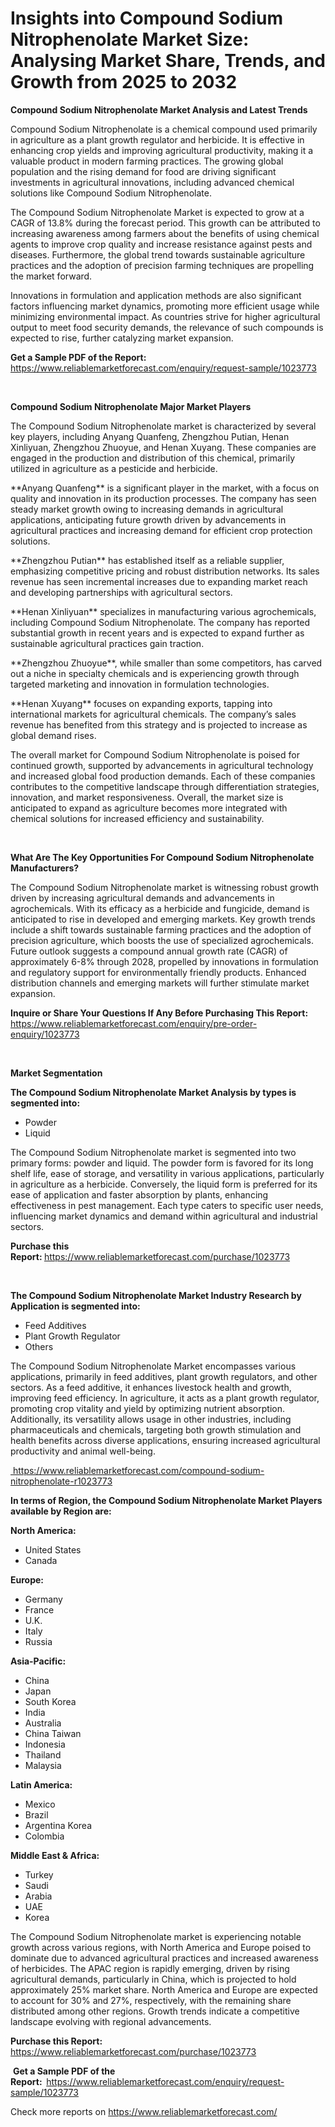 <p><h1>Insights into Compound Sodium Nitrophenolate Market Size: Analysing Market Share, Trends, and Growth from 2025 to 2032</h1></p><p><strong>Compound Sodium Nitrophenolate Market Analysis and Latest Trends</strong></p>
<p><p>Compound Sodium Nitrophenolate is a chemical compound used primarily in agriculture as a plant growth regulator and herbicide. It is effective in enhancing crop yields and improving agricultural productivity, making it a valuable product in modern farming practices. The growing global population and the rising demand for food are driving significant investments in agricultural innovations, including advanced chemical solutions like Compound Sodium Nitrophenolate.</p><p>The Compound Sodium Nitrophenolate Market is expected to grow at a CAGR of 13.8% during the forecast period. This growth can be attributed to increasing awareness among farmers about the benefits of using chemical agents to improve crop quality and increase resistance against pests and diseases. Furthermore, the global trend towards sustainable agriculture practices and the adoption of precision farming techniques are propelling the market forward.</p><p>Innovations in formulation and application methods are also significant factors influencing market dynamics, promoting more efficient usage while minimizing environmental impact. As countries strive for higher agricultural output to meet food security demands, the relevance of such compounds is expected to rise, further catalyzing market expansion.</p></p>
<p><strong>Get a Sample PDF of the Report:&nbsp;</strong> <a href="https://www.reliablemarketforecast.com/enquiry/request-sample/1023773?utm_campaign=2293&utm_medium=2&utm_source=Github&utm_content=ia&utm_term=05032025&utm_id=compound-sodium-nitrophenolate">https://www.reliablemarketforecast.com/enquiry/request-sample/1023773</a></p>
<p>&nbsp;</p>
<p><strong>Compound Sodium Nitrophenolate Major Market Players</strong></p>
<p><p>The Compound Sodium Nitrophenolate market is characterized by several key players, including Anyang Quanfeng, Zhengzhou Putian, Henan Xinliyuan, Zhengzhou Zhuoyue, and Henan Xuyang. These companies are engaged in the production and distribution of this chemical, primarily utilized in agriculture as a pesticide and herbicide.</p><p>**Anyang Quanfeng** is a significant player in the market, with a focus on quality and innovation in its production processes. The company has seen steady market growth owing to increasing demands in agricultural applications, anticipating future growth driven by advancements in agricultural practices and increasing demand for efficient crop protection solutions.</p><p>**Zhengzhou Putian** has established itself as a reliable supplier, emphasizing competitive pricing and robust distribution networks. Its sales revenue has seen incremental increases due to expanding market reach and developing partnerships with agricultural sectors.</p><p>**Henan Xinliyuan** specializes in manufacturing various agrochemicals, including Compound Sodium Nitrophenolate. The company has reported substantial growth in recent years and is expected to expand further as sustainable agricultural practices gain traction.</p><p>**Zhengzhou Zhuoyue**, while smaller than some competitors, has carved out a niche in specialty chemicals and is experiencing growth through targeted marketing and innovation in formulation technologies.</p><p>**Henan Xuyang** focuses on expanding exports, tapping into international markets for agricultural chemicals. The company’s sales revenue has benefited from this strategy and is projected to increase as global demand rises.</p><p>The overall market for Compound Sodium Nitrophenolate is poised for continued growth, supported by advancements in agricultural technology and increased global food production demands. Each of these companies contributes to the competitive landscape through differentiation strategies, innovation, and market responsiveness. Overall, the market size is anticipated to expand as agriculture becomes more integrated with chemical solutions for increased efficiency and sustainability.</p></p>
<p>&nbsp;</p>
<p><strong>What Are The Key Opportunities For Compound Sodium Nitrophenolate Manufacturers?</strong></p>
<p><p>The Compound Sodium Nitrophenolate market is witnessing robust growth driven by increasing agricultural demands and advancements in agrochemicals. With its efficacy as a herbicide and fungicide, demand is anticipated to rise in developed and emerging markets. Key growth trends include a shift towards sustainable farming practices and the adoption of precision agriculture, which boosts the use of specialized agrochemicals. Future outlook suggests a compound annual growth rate (CAGR) of approximately 6-8% through 2028, propelled by innovations in formulation and regulatory support for environmentally friendly products. Enhanced distribution channels and emerging markets will further stimulate market expansion.</p></p>
<p><strong>Inquire or Share Your Questions If Any Before Purchasing This Report:</strong> <a href="https://www.reliablemarketforecast.com/enquiry/pre-order-enquiry/1023773?utm_campaign=2293&utm_medium=2&utm_source=Github&utm_content=ia&utm_term=05032025&utm_id=compound-sodium-nitrophenolate">https://www.reliablemarketforecast.com/enquiry/pre-order-enquiry/1023773</a></p>
<p>&nbsp;</p>
<p><strong>Market Segmentation</strong></p>
<p><strong>The Compound Sodium Nitrophenolate Market Analysis by types is segmented into:</strong></p>
<p><ul><li>Powder</li><li>Liquid</li></ul></p>
<p><p>The Compound Sodium Nitrophenolate market is segmented into two primary forms: powder and liquid. The powder form is favored for its long shelf life, ease of storage, and versatility in various applications, particularly in agriculture as a herbicide. Conversely, the liquid form is preferred for its ease of application and faster absorption by plants, enhancing effectiveness in pest management. Each type caters to specific user needs, influencing market dynamics and demand within agricultural and industrial sectors.</p></p>
<p><strong>Purchase this Report:&nbsp;</strong><a href="https://www.reliablemarketforecast.com/purchase/1023773?utm_campaign=2293&utm_medium=2&utm_source=Github&utm_content=ia&utm_term=05032025&utm_id=compound-sodium-nitrophenolate">https://www.reliablemarketforecast.com/purchase/1023773</a></p>
<p>&nbsp;</p>
<p><strong>The Compound Sodium Nitrophenolate Market Industry Research by Application is segmented into:</strong></p>
<p><ul><li>Feed Additives</li><li>Plant Growth Regulator</li><li>Others</li></ul></p>
<p><p>The Compound Sodium Nitrophenolate Market encompasses various applications, primarily in feed additives, plant growth regulators, and other sectors. As a feed additive, it enhances livestock health and growth, improving feed efficiency. In agriculture, it acts as a plant growth regulator, promoting crop vitality and yield by optimizing nutrient absorption. Additionally, its versatility allows usage in other industries, including pharmaceuticals and chemicals, targeting both growth stimulation and health benefits across diverse applications, ensuring increased agricultural productivity and animal well-being.</p></p>
<p><a href="https://www.reliablemarketforecast.com/compound-sodium-nitrophenolate-r1023773?utm_campaign=2293&utm_medium=2&utm_source=Github&utm_content=ia&utm_term=05032025&utm_id=compound-sodium-nitrophenolate">&nbsp;https://www.reliablemarketforecast.com/compound-sodium-nitrophenolate-r1023773</a></p>
<p><strong>In terms of Region, the Compound Sodium Nitrophenolate Market Players available by Region are:</strong></p>
<p>
    <p> <strong> North America: </strong>
        <ul>
            <li>United States</li>
            <li>Canada</li>
        </ul>
        </p> 
    <p> <strong> Europe: </strong>
        <ul>
            <li>Germany</li>
            <li>France</li>
            <li>U.K.</li>
            <li>Italy</li>
            <li>Russia</li>
        </ul>
        </p> 
    <p> <strong> Asia-Pacific: </strong>
        <ul>
            <li>China</li>
            <li>Japan</li>
            <li>South Korea</li>
            <li>India</li>
            <li>Australia</li>
            <li>China Taiwan</li>
            <li>Indonesia</li>
            <li>Thailand</li>
            <li>Malaysia</li>
        </ul>
        </p> 
    <p> <strong> Latin America: </strong>
        <ul>
            <li>Mexico</li>
            <li>Brazil</li>
            <li>Argentina Korea</li>
            <li>Colombia</li>
        </ul>
        </p> 
    <p> <strong> Middle East & Africa: </strong>
        <ul>
            <li>Turkey</li>
            <li>Saudi</li>
            <li>Arabia</li>
            <li>UAE</li>
            <li>Korea</li>
        </ul>
    </p>
    </p>
<p><p>The Compound Sodium Nitrophenolate market is experiencing notable growth across various regions, with North America and Europe poised to dominate due to advanced agricultural practices and increased awareness of herbicides. The APAC region is rapidly emerging, driven by rising agricultural demands, particularly in China, which is projected to hold approximately 25% market share. North America and Europe are expected to account for 30% and 27%, respectively, with the remaining share distributed among other regions. Growth trends indicate a competitive landscape evolving with regional advancements.</p></p>
<p><strong>Purchase this Report: </strong><a href="https://www.reliablemarketforecast.com/purchase/1023773?utm_campaign=2293&utm_medium=2&utm_source=Github&utm_content=ia&utm_term=05032025&utm_id=compound-sodium-nitrophenolate">https://www.reliablemarketforecast.com/purchase/1023773</a></p>
<p>&nbsp;<strong>Get a Sample PDF of the Report:&nbsp;&nbsp;</strong><a href="https://www.reliablemarketforecast.com/enquiry/request-sample/1023773?utm_campaign=2293&utm_medium=2&utm_source=Github&utm_content=ia&utm_term=05032025&utm_id=compound-sodium-nitrophenolate">https://www.reliablemarketforecast.com/enquiry/request-sample/1023773</a></p>
<p><strong></strong></p>
<p>Check more reports on <a href="https://www.reliablemarketforecast.com/?utm_campaign=2293&utm_medium=2&utm_source=Github&utm_content=ia&utm_term=05032025&utm_id=compound-sodium-nitrophenolate">https://www.reliablemarketforecast.com/</a></p>